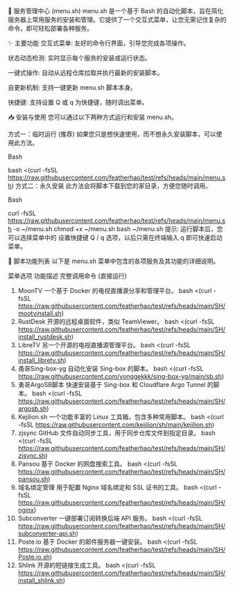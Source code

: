 
🚀 服务管理中心 (menu.sh)
menu.sh 是一个基于 Bash 的自动化脚本，旨在简化服务器上常用服务的安装和管理。它提供了一个交互式菜单，让您无需记住复杂的命令，即可轻松部署各种服务。

✨ 主要功能
交互式菜单: 友好的命令行界面，引导您完成各项操作。

状态动态检测: 实时显示每个服务的安装或运行状态。

一键式操作: 自动从远程仓库拉取并执行最新的安装脚本。

自更新机制: 支持一键更新 menu.sh 脚本本身。

快捷键: 支持设置 Q 或 q 为快捷键，随时调出菜单。

📥 安装与使用
您可以通过以下两种方式运行和安装 menu.sh。

方式一：临时运行 (推荐)
如果您只是想快速使用，而不想永久安装脚本，可以使用此方法。

Bash

bash <(curl -fsSL https://raw.githubusercontent.com/featherhao/test/refs/heads/main/menu.sh)
方式二：永久安装
此方法会将脚本下载到您的家目录，方便您随时调用。

Bash

curl -fsSL https://raw.githubusercontent.com/featherhao/test/refs/heads/main/menu.sh -o ~/menu.sh
chmod +x ~/menu.sh
bash ~/menu.sh
提示: 运行脚本后，您可以选择菜单中的 设置快捷键 Q / q 选项，以后只需在终端输入 q 即可快速启动菜单。

📜 脚本功能列表
以下是 menu.sh 菜单中包含的各项服务及其功能的详细说明。

菜单选项	功能描述	完整调用命令 (直接运行)
1) MoonTV	一个基于 Docker 的电视直播源分享和管理平台。	bash <(curl -fsSL https://raw.githubusercontent.com/featherhao/test/refs/heads/main/SH/mootvinstall.sh)
2) RustDesk	开源的远程桌面软件，类似 TeamViewer。	bash <(curl -fsSL https://raw.githubusercontent.com/featherhao/test/refs/heads/main/SH/install_rustdesk.sh)
3) LibreTV	另一个开源的电视直播源管理平台。	bash <(curl -fsSL https://raw.githubusercontent.com/featherhao/test/refs/heads/main/SH/install_libretv.sh)
4) 甬哥Sing-box-yg	自动化安装 Sing-box 的脚本。	bash <(curl -fsSL https://raw.githubusercontent.com/yonggekkk/sing-box-yg/main/sb.sh)
5) 勇哥ArgoSB脚本	快速安装基于 Sing-box 和 Cloudflare Argo Tunnel 的脚本。	bash <(curl -fsSL https://raw.githubusercontent.com/featherhao/test/refs/heads/main/SH/argosb.sh)
6) Kejilion.sh	一个功能丰富的 Linux 工具箱，包含多种常用脚本。	bash <(curl -fsSL https://raw.githubusercontent.com/kejilion/sh/main/kejilion.sh)
7) zjsync	GitHub 文件自动同步工具，用于同步仓库文件到指定目录。	bash <(curl -fsSL https://raw.githubusercontent.com/featherhao/test/refs/heads/main/SH/zjsync.sh)
8) Pansou	基于 Docker 的网盘搜索工具。	bash <(curl -fsSL https://raw.githubusercontent.com/featherhao/test/refs/heads/main/SH/pansou.sh)
9) 域名绑定管理	用于配置 Nginx 域名绑定和 SSL 证书的工具。	bash <(curl -fsSL https://raw.githubusercontent.com/featherhao/test/refs/heads/main/SH/nginx)
10) Subconverter	一键部署订阅转换后端 API 服务。	bash <(curl -fsSL https://raw.githubusercontent.com/featherhao/test/refs/heads/main/SH/subconverter-api.sh)
11) Poste.io	基于 Docker 的邮件服务器一键安装。	bash <(curl -fsSL https://raw.githubusercontent.com/featherhao/test/refs/heads/main/SH/Poste.io.sh)
12) Shlink	开源的短链接生成工具。	bash <(curl -fsSL https://raw.githubusercontent.com/featherhao/test/refs/heads/main/SH/install_shlink.sh)
